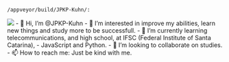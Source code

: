 	/appveyor/build/JPKP-Kuhn/:
  <img src="https://img.shields.io/badge/Python-14354C?style=for-the-badge&logo=python&logoColor=white">
  - 👋 Hi, I’m @JPKP-Kuhn
- 👀 I’m interested in improve my abilities, learn new things and study more to be successfull.
- 🌱 I’m currently learning telecommunications, and high school, at IFSC (Federal Institute of Santa Catarina), 
- JavaScript and Python.
- 💞️ I’m looking to collaborate on studies.
- 📫 How to reach me: Just be kind with me.

<!---
JPKP-Kuhn/JPKP-Kuhn is a ✨ special ✨ repository because its `README.md` (this file) appears on your GitHub profile.
You can click the Preview link to take a look at your changes.
--->

